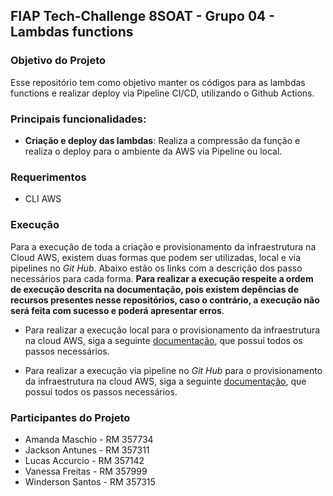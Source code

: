 ## FIAP Tech-Challenge 8SOAT - Grupo 04 - Lambdas functions

### Objetivo do Projeto

Esse repositório tem como objetivo manter os códigos para as lambdas functions e realizar deploy via Pipeline CI/CD, utilizando o Github Actions.

### Principais funcionalidades:

- **Criação e deploy das lambdas**: Realiza a compressão da função e realiza o deploy para o ambiente da AWS via Pipeline ou local.

### Requerimentos

- CLI AWS

### Execução

Para a execução de toda a criação e provisionamento da infraestrutura na Cloud AWS, existem duas formas que podem ser utilizadas, local e via pipelines no _Git Hub_. Abaixo estão os links com a descrição dos passo necessários para cada forma. **Para realizar a execução respeite a ordem de execução descrita na documentação, pois existem depências de recursos presentes nesse repositórios, caso o contrário, a execução não será feita com sucesso e poderá apresentar erros**.

- Para realizar a execução local para o provisionamento da infraestrutura na cloud AWS, siga a seguinte [documentação](docs/LOCAL_EXECUTION.md), que possui todos os passos necessários.

- Para realizar a execução via pipeline no _Git Hub_ para o provisionamento da infraestrutura na cloud AWS, siga a seguinte [documentação](docs/PIPELINE_EXECUTION.md), que possui todos os passos necessários.

### Participantes do Projeto

- Amanda Maschio - RM 357734
- Jackson Antunes - RM 357311
- Lucas Accurcio - RM 357142
- Vanessa Freitas - RM 357999
- Winderson Santos - RM 357315
